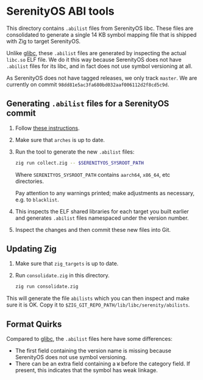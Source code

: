 # SerenityOS ABI tools

This directory contains `.abilist` files from SerenityOS libc. These files are
consolidated to generate a single 14 KB symbol mapping file that is shipped with
Zig to target SerenityOS.

Unlike [glibc](../glibc), these `.abilist` files are generated by inspecting
the actual `libc.so` ELF file. We do it this way because SerenityOS does not
have `.abilist` files for its libc, and in fact does not use symbol versioning
at all.

As SerenityOS does not have tagged releases, we only track `master`. We are
currently on commit `98dd81e5ac3fa680bd032aaf006112d2f8cd5c9d`.

## Generating `.abilist` files for a SerenityOS commit

1. Follow [these instructions](https://github.com/ziglang/zig/wiki/Updating-libc#serenityos).

2. Make sure that `arches` is up to date.

3. Run the tool to generate the new `.abilist` files:

   ```sh
   zig run collect.zig -- $SERENITYOS_SYSROOT_PATH
   ```

   Where `SERENITYOS_SYSROOT_PATH` contains `aarch64`, `x86_64`, etc
   directories.

   Pay attention to any warnings printed; make adjustments as necessary, e.g. to
   `blacklist`.

4. This inspects the ELF shared libraries for each target you built earlier and
   generates `.abilist` files namespaced under the version number.

5. Inspect the changes and then commit these new files into Git.

## Updating Zig

1. Make sure that `zig_targets` is up to date.

2. Run `consolidate.zig` in this directory.

   ```sh
   zig run consolidate.zig
   ```

This will generate the file `abilists` which you can then inspect and make sure
it is OK. Copy it to `$ZIG_GIT_REPO_PATH/lib/libc/serenity/abilists`.

## Format Quirks

Compared to [glibc](../glibc), the `.abilist` files here have some differences:

* The first field containing the version name is missing because SerenityOS does
  not use symbol versioning.
* There can be an extra field containing a `W` before the category field. If
  present, this indicates that the symbol has weak linkage.
